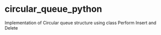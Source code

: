 # circular_queue_python
Implementation of Circular queue structure using class
Perform Insert and Delete 
